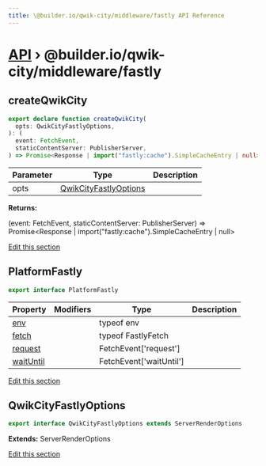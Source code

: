 ```yaml
---
title: \@builder.io/qwik-city/middleware/fastly API Reference
---
```


# [API](/api) &rsaquo; @builder.io/qwik-city/middleware/fastly

## createQwikCity

```typescript
export declare function createQwikCity(
  opts: QwikCityFastlyOptions,
): (
  event: FetchEvent,
  staticContentServer: PublisherServer,
) => Promise<Response | import("fastly:cache").SimpleCacheEntry | null>;
```

| Parameter | Type                                            | Description |
| --------- | ----------------------------------------------- | ----------- |
| opts      | [QwikCityFastlyOptions](#qwikcityfastlyoptions) |             |

**Returns:**

(event: FetchEvent, staticContentServer: PublisherServer) =&gt; Promise&lt;Response \| import("fastly:cache").SimpleCacheEntry \| null&gt;

[Edit this section](https://github.com/BuilderIO/qwik/tree/main/packages/qwik-city/middleware/fastly/index.ts)

## PlatformFastly

```typescript
export interface PlatformFastly
```

| Property       | Modifiers | Type                    | Description |
| -------------- | --------- | ----------------------- | ----------- |
| [env](#)       |           | typeof env              |             |
| [fetch](#)     |           | typeof FastlyFetch      |             |
| [request](#)   |           | FetchEvent['request']   |             |
| [waitUntil](#) |           | FetchEvent['waitUntil'] |             |

[Edit this section](https://github.com/BuilderIO/qwik/tree/main/packages/qwik-city/middleware/fastly/index.ts)

## QwikCityFastlyOptions

```typescript
export interface QwikCityFastlyOptions extends ServerRenderOptions
```

**Extends:** ServerRenderOptions

[Edit this section](https://github.com/BuilderIO/qwik/tree/main/packages/qwik-city/middleware/fastly/index.ts)
